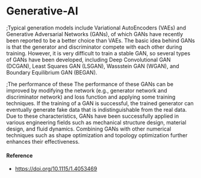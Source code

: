 # Generative-AI

  \;Typical generation models include Variational AutoEncoders (VAEs) and Generative Adversarial Networks (GANs), of which GANs have recently been reported to be a better choice than VAEs. The basic idea behind GANs is that the generator and discriminator compete with each other during training. However, it is very difficult to train a stable GAN, so several types of GANs have been developed, including Deep Convolutional GAN (DCGAN), Least Squares GAN (LSGAN), Wassstein GAN (WGAN), and Boundary Equilibrium GAN (BEGAN). 

  \;The performance of these The performance of these GANs can be improved by modifying the network (e.g., generator network and discriminator network) and loss function and applying some training techniques. If the training of a GAN is successful, the trained generator can eventually generate fake data that is indistinguishable from the real data. Due to these characteristics, GANs have been successfully applied in various engineering fields such as mechanical structure design, material design, and fluid dynamics. Combining GANs with other numerical techniques such as shape optimization and topology optimization further enhances their effectiveness.

#### Reference
-  https://doi.org/10.1115/1.4053469
